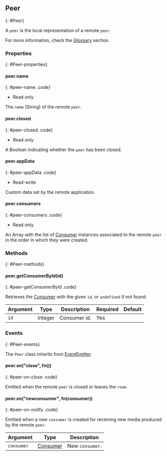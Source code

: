 ## Peer
{: #Peer}

A `peer` is the local representation of a remote `peer`.

For more information, check the [Glossary](/documentation/glossary#Glossary-Peer) section.


### Properties
{: #Peer-properties}

<section markdown="1">

#### peer.name
{: #peer-name .code}

* Read only

The `name` (String) of the remote `peer`.

#### peer.closed
{: #peer-closed .code}

* Read only

A Boolean indicating whether the `peer` has been closed.

#### peer.appData
{: #peer-appData .code}

* Read-write

Custom data set by the remote application.

#### peer.consumers
{: #peer-consumers .code}

* Read only

An Array with the list of [Consumer](#Consumer) instances associated to the remote `peer` in the order in which they were created.

</section>


### Methods
{: #Peer-methods}

<section markdown="1">

#### peer.getConsumerById(id)
{: #peer-getConsumerById .code}

Retrieves the [Consumer](#Consumer) with the given `id`, or `undefined` if not found.

<div markdown="1" class="table-wrapper L3">

Argument   | Type    | Description | Required | Default 
---------- | ------- | ----------- | -------- | ----------
`id`       | Integer | Consumer id. | Yes |

</div>

</section>


### Events
{: #Peer-events}

The `Peer` class inherits from [EventEmitter](https://nodejs.org/api/events.html#events_class_eventemitter).

<section markdown="1">

#### peer.on("close", fn())
{: #peer-on-close .code}

Emitted when the remote `peer` is closed or leaves the `room`.

#### peer.on("newconsumer", fn(consumer))
{: #peer-on-notify .code}

Emitted when a new `consumer` is created for receiving new media produced by the remote `peer`.

<div markdown="1" class="table-wrapper L3">

Argument | Type    | Description   
-------- | ------- | ----------------
`consumer` | [Consumer](#Consumer) | New `consumer`.

</div>

</section>
